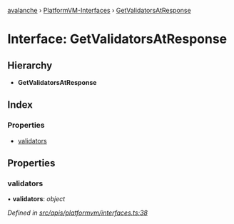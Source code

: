 [avalanche](../README.md) › [PlatformVM-Interfaces](../modules/platformvm_interfaces.md) › [GetValidatorsAtResponse](platformvm_interfaces.getvalidatorsatresponse.md)

# Interface: GetValidatorsAtResponse

## Hierarchy

* **GetValidatorsAtResponse**

## Index

### Properties

* [validators](platformvm_interfaces.getvalidatorsatresponse.md#validators)

## Properties

###  validators

• **validators**: *object*

*Defined in [src/apis/platformvm/interfaces.ts:38](https://github.com/ava-labs/avalanchejs/blob/5511161/src/apis/platformvm/interfaces.ts#L38)*
